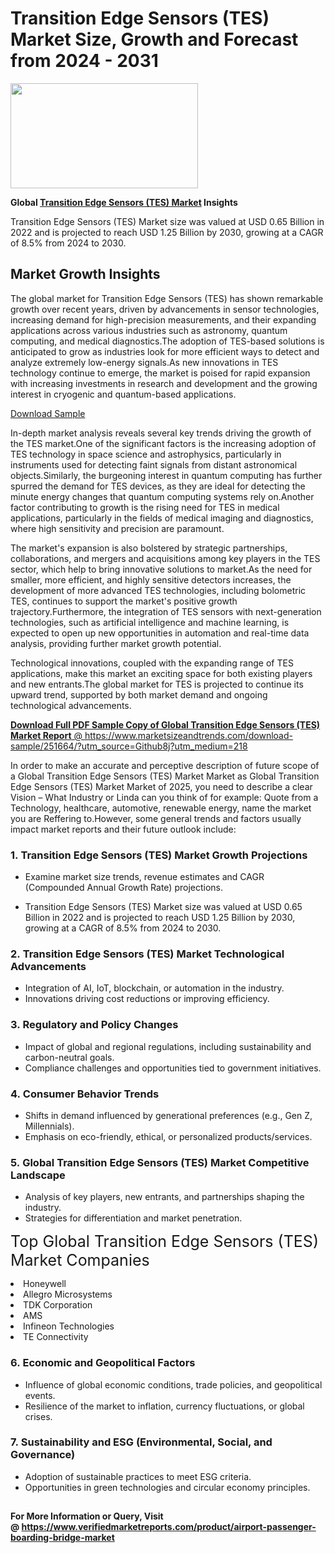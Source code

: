 <H1>Transition Edge Sensors (TES) Market Size, Growth and Forecast from 2024 - 2031</H1><img class="aligncenter size-medium wp-image-584254" src="https://thirdeyenews.in/wp-content/uploads/2024/09/Global-Market-Research-300x168.jpeg" alt="" width="300" height="168" /><p><strong>Global&nbsp;<a href="https://www.marketsizeandtrends.com/download-sample/251664/?utm_source=Github8j?utm_medium=218">Transition Edge Sensors (TES) Market</a> Insights</strong></p><p>Transition Edge Sensors (TES) Market size was valued at USD 0.65 Billion in 2022 and is projected to reach USD 1.25 Billion by 2030, growing at a CAGR of 8.5% from 2024 to 2030.</p><p><h2>Market Growth Insights</h2> <p>The global market for Transition Edge Sensors (TES) has shown remarkable growth over recent years, driven by advancements in sensor technologies, increasing demand for high-precision measurements, and their expanding applications across various industries such as astronomy, quantum computing, and medical diagnostics.The adoption of TES-based solutions is anticipated to grow as industries look for more efficient ways to detect and analyze extremely low-energy signals.As new innovations in TES technology continue to emerge, the market is poised for rapid expansion with increasing investments in research and development and the growing interest in cryogenic and quantum-based applications.</p> <p><a href="#">Download Sample</a></p> <p>In-depth market analysis reveals several key trends driving the growth of the TES market.One of the significant factors is the increasing adoption of TES technology in space science and astrophysics, particularly in instruments used for detecting faint signals from distant astronomical objects.Similarly, the burgeoning interest in quantum computing has further spurred the demand for TES devices, as they are ideal for detecting the minute energy changes that quantum computing systems rely on.Another factor contributing to growth is the rising need for TES in medical applications, particularly in the fields of medical imaging and diagnostics, where high sensitivity and precision are paramount.</p> <p>The market's expansion is also bolstered by strategic partnerships, collaborations, and mergers and acquisitions among key players in the TES sector, which help to bring innovative solutions to market.As the need for smaller, more efficient, and highly sensitive detectors increases, the development of more advanced TES technologies, including bolometric TES, continues to support the market's positive growth trajectory.Furthermore, the integration of TES sensors with next-generation technologies, such as artificial intelligence and machine learning, is expected to open up new opportunities in automation and real-time data analysis, providing further market growth potential.</p> <p>Technological innovations, coupled with the expanding range of TES applications, make this market an exciting space for both existing players and new entrants.The global market for TES is projected to continue its upward trend, supported by both market demand and ongoing technological advancements.</p> <p><a href="#"></p><p><span class=""><strong>Download Full PDF Sample Copy of Global Transition Edge Sensors (TES) Market Report</strong> @ <a href="https://www.marketsizeandtrends.com/download-sample/251664/?utm_source=Github8j?utm_medium=218" target="_blank">https://www.marketsizeandtrends.com/download-sample/251664/?utm_source=Github8j?utm_medium=218</a></span></p><p>In order to make an accurate and perceptive description of future scope of a Global&nbsp;Transition Edge Sensors (TES) Market Market as Global&nbsp;Transition Edge Sensors (TES) Market Market of 2025, you need to describe a clear Vision &ndash; What Industry or Linda can you think of for example: Quote from a Technology, healthcare, automotive, renewable energy, name the market you are Reffering to.However, some general trends and factors usually impact market reports and their future outlook include:</p><h3>1.&nbsp;<strong>Transition Edge Sensors (TES) Market Growth Projections</strong></h3><ul><li>Examine market size trends, revenue estimates and CAGR (Compounded Annual Growth Rate) projections.</li><li><p>Transition Edge Sensors (TES) Market size was valued at USD 0.65 Billion in 2022 and is projected to reach USD 1.25 Billion by 2030, growing at a CAGR of 8.5% from 2024 to 2030.</p></li></ul><h3>2.&nbsp;<strong>Transition Edge Sensors (TES) Market Technological Advancements</strong></h3><ul><li>Integration of AI, IoT, blockchain, or automation in the industry.</li><li>Innovations driving cost reductions or improving efficiency.</li></ul><h3>3.&nbsp;<strong>Regulatory and Policy Changes</strong></h3><ul><li>Impact of global and regional regulations, including sustainability and carbon-neutral goals.</li><li>Compliance challenges and opportunities tied to government initiatives.</li></ul><h3>4.&nbsp;<strong>Consumer Behavior Trends</strong></h3><ul><li>Shifts in demand influenced by generational preferences (e.g., Gen Z, Millennials).</li><li>Emphasis on eco-friendly, ethical, or personalized products/services.</li></ul><h3>5.&nbsp;<strong>Global Transition Edge Sensors (TES) Market Competitive Landscape</strong></h3><ul><li>Analysis of key players, new entrants, and partnerships shaping the industry.</li><li>Strategies for differentiation and market penetration.</li></ul><p data-pm-slice="1 1 []"><span style="color: inherit; font-family: inherit; font-size: 25px;">Top Global Transition Edge Sensors (TES) Market Companies</span></p><div class="" data-test-id=""><p><li>Honeywell</li><li> Allegro Microsystems</li><li> TDK Corporation</li><li> AMS</li><li> Infineon Technologies</li><li> TE Connectivity</li></p></div><h3>6.&nbsp;<strong>Economic and Geopolitical Factors</strong></h3><ul><li>Influence of global economic conditions, trade policies, and geopolitical events.</li><li>Resilience of the market to inflation, currency fluctuations, or global crises.</li></ul><h3>7.&nbsp;<strong>Sustainability and ESG (Environmental, Social, and Governance)</strong></h3><ul><li>Adoption of sustainable practices to meet ESG criteria.</li><li>Opportunities in green technologies and circular economy principles.</li></ul><h2><strong style="font-size: 14px;">For More Information or Query, Visit @&nbsp;</strong><a style="background-color: #ffffff; font-size: 14px;" href="https://www.marketsizeandtrends.com/report/transition-edge-sensors-tes-market/" target="_blank">https://www.verifiedmarketreports.com/product/airport-passenger-boarding-bridge-market</a></h2>